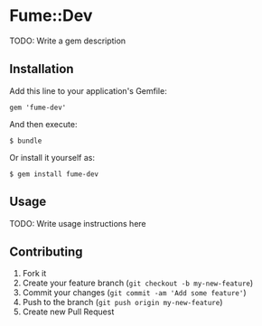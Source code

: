 # Fume::Dev

TODO: Write a gem description

## Installation

Add this line to your application's Gemfile:

    gem 'fume-dev'

And then execute:

    $ bundle

Or install it yourself as:

    $ gem install fume-dev

## Usage

TODO: Write usage instructions here

## Contributing

1. Fork it
2. Create your feature branch (`git checkout -b my-new-feature`)
3. Commit your changes (`git commit -am 'Add some feature'`)
4. Push to the branch (`git push origin my-new-feature`)
5. Create new Pull Request
